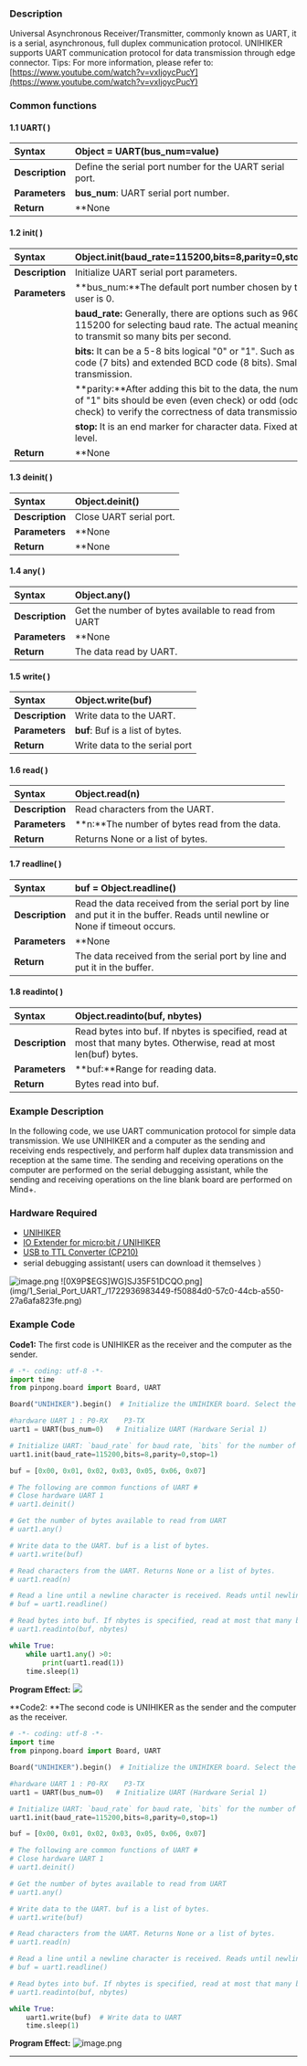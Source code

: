 ### **Description**
Universal Asynchronous Receiver/Transmitter, commonly known as UART, it is a serial, asynchronous, full duplex communication protocol. UNIHIKER supports UART communication protocol for data transmission through edge connector.
Tips: For more information, please refer to: [https://www.youtube.com/watch?v=vxIjoycPucY](https://www.youtube.com/watch?v=vxIjoycPucY)
### **Common functions**

#### 1.1 UART( )
| **Syntax**          | **Object = UART(bus_num=value)**        | 
| :--------------     | :--------------------      |
| **Description**     | Define the serial port number for the UART serial port.      |  
| **Parameters**      | **bus_num**: UART serial port number.   |  
| **Return**          | **None    |  

#### 1.2 init( )

| **Syntax**          | **Object.init(baud_rate=115200,bits=8,parity=0,stop=1)**        |  
| :--------------     | :--------------------      |
| **Description**     | Initialize UART serial port parameters.      |  
| **Parameters**      | **bus_num:**The default port number chosen by the user is 0.   | 
|                     |  **baud_rate:** Generally, there are options such as 9600, 115200 for selecting baud rate. The actual meaning is to transmit so many bits per second. |
|                     | **bits:** It can be a 5-8 bits logical "0" or "1". Such as ASCI code (7 bits) and extended BCD code (8 bits). Small end transmission.|
|                     | **parity:**After adding this bit to the data, the number of "1" bits should be even (even check) or odd (odd check) to verify the correctness of data transmission.|
|                     | **stop:** It is an end marker for character data. Fixed at high level. |
| **Return**          | **None    |  


#### 1.3 deinit( )
| **Syntax**          | **Object.deinit()**        |  
| :--------------     | :--------------------      |
| **Description**     | Close UART serial port.      |  
| **Parameters**      | **None   | 
| **Return**          | **None    |  


#### 1.4 any( )
| **Syntax**          | **Object.any()**        |  
| :--------------     | :--------------------      |
| **Description**     | Get the number of bytes available to read from UART      |  
| **Parameters**      | **None   | 
| **Return**          | The data read by UART.    |  


#### 1.5 write( )
| **Syntax**          | **Object.write(buf)**        |  
| :--------------     | :--------------------      |
| **Description**     | Write data to the UART.       |  
| **Parameters**      | **buf**: Buf is a list of bytes.   | 
| **Return**          | Write data to the serial port    |  

#### 1.6 read( )
| **Syntax**          | **Object.read(n)**        |  
| :--------------     | :--------------------      |
| **Description**     | Read characters from the UART.       |  
| **Parameters**      | **n:**The number of bytes read from the data.   | 
| **Return**          | Returns None or a list of bytes.    |  


#### 1.7 readline( )
| **Syntax**          | **buf = Object.readline()**        | 
| :--------------     | :--------------------      |
| **Description**     | Read the data received from the serial port by line and put it in the buffer. Reads until newline or None if timeout occurs.       |  
| **Parameters**      | **None   | 
| **Return**          | The data received from the serial port by line and put it in the buffer.    |  


#### 1.8 readinto( )
| **Syntax**          | **Object.readinto(buf, nbytes)**        |  
| :--------------     | :--------------------      |
| **Description**     | Read bytes into buf. If nbytes is specified, read at most that many bytes. Otherwise, read at most len(buf) bytes.       |  
| **Parameters**      | **buf:**Range for reading data.   | 
| **Return**          | Bytes read  into buf.     |  





### **Example Description**
In the following code, we use UART communication protocol for simple data transmission. We use UNIHIKER and a computer as the sending and receiving ends respectively, and perform half duplex data transmission and reception at the same time. The sending and receiving operations on the computer are performed on the serial debugging assistant, while the sending and receiving operations on the line blank board are performed on Mind+.
### **Hardware Required**

- [UNIHIKER](https://www.dfrobot.com/product-2691.html)
- [IO Extender for micro:bit / UNIHIKER](https://www.dfrobot.com/product-1867.html)
- [USB to TTL Converter (CP210)](https://www.dfrobot.com/product-104.html)
- serial debugging assistant( users can download it themselves ）

![image.png](img/1_Serial_Port_UART_/1722935229505-af956a33-3b89-4b06-ad46-b0570ce982a0.png)
![0X9P$EGS]WG]SJ35F51DCQO.png](img/1_Serial_Port_UART_/1722936983449-f50884d0-57c0-44cb-a550-27a6afa823fe.png)
### **Example Code**
**Code1:** The first code is UNIHIKER as the receiver and the computer as the sender.
```python
# -*- coding: utf-8 -*-
import time
from pinpong.board import Board, UART

Board("UNIHIKER").begin()  # Initialize the UNIHIKER board. Select the board type, if not specified, it will be automatically detected.

#hardware UART 1 : P0-RX    P3-TX
uart1 = UART(bus_num=0)   # Initialize UART (Hardware Serial 1)

# Initialize UART: `baud_rate` for baud rate, `bits` for the number of data bits (8/9), `parity` for parity check (0 none/1 odd/2 even), `stop` for stop bits (1/2).
uart1.init(baud_rate=115200,bits=8,parity=0,stop=1)  

buf = [0x00, 0x01, 0x02, 0x03, 0x05, 0x06, 0x07]

# The following are common functions of UART #
# Close hardware UART 1
# uart1.deinit() 

# Get the number of bytes available to read from UART
# uart1.any() 

# Write data to the UART. buf is a list of bytes.
# uart1.write(buf)

# Read characters from the UART. Returns None or a list of bytes.
# uart1.read(n)

# Read a line until a newline character is received. Reads until newline or None if timeout occurs.
# buf = uart1.readline()

# Read bytes into buf. If nbytes is specified, read at most that many bytes. Otherwise, read at most len(buf) bytes.
# uart1.readinto(buf, nbytes)

while True:
    while uart1.any() >0:
        print(uart1.read(1))
    time.sleep(1)
```
**Program Effect:**
![](img/1_Serial_Port_UART_/1722937451791-9a1828eb-2d28-46e8-b2cb-7ddb452f3d40.png)

**Code2: **The second code is UNIHIKER as the sender and the computer as the receiver.
```python
# -*- coding: utf-8 -*-
import time
from pinpong.board import Board, UART

Board("UNIHIKER").begin()  # Initialize the UNIHIKER board. Select the board type, if not specified, it will be automatically detected.

#hardware UART 1 : P0-RX    P3-TX
uart1 = UART(bus_num=0)   # Initialize UART (Hardware Serial 1)

# Initialize UART: `baud_rate` for baud rate, `bits` for the number of data bits (8/9), `parity` for parity check (0 none/1 odd/2 even), `stop` for stop bits (1/2).
uart1.init(baud_rate=115200,bits=8,parity=0,stop=1)  

buf = [0x00, 0x01, 0x02, 0x03, 0x05, 0x06, 0x07]

# The following are common functions of UART #
# Close hardware UART 1
# uart1.deinit() 

# Get the number of bytes available to read from UART
# uart1.any() 

# Write data to the UART. buf is a list of bytes.
# uart1.write(buf)

# Read characters from the UART. Returns None or a list of bytes.
# uart1.read(n)

# Read a line until a newline character is received. Reads until newline or None if timeout occurs.
# buf = uart1.readline()

# Read bytes into buf. If nbytes is specified, read at most that many bytes. Otherwise, read at most len(buf) bytes.
# uart1.readinto(buf, nbytes)

while True:
    uart1.write(buf)  # Write data to UART
    time.sleep(1)
```
**Program Effect:**
![image.png](img/1_Serial_Port_UART_/1722937366149-1e0a301d-5e54-4eda-a254-1c601b285472.png)


---
